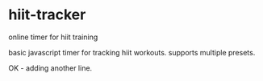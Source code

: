 hiit-tracker
============

online timer for hiit training

basic javascript timer for tracking hiit workouts. supports multiple presets.

OK - adding another line.
